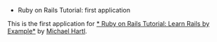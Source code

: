 * Ruby on Rails Tutorial: first application

This is the first application for 
[* Ruby on Rails Tutorial: Learn Rails by Example*]( http://railstutorial.org/)
by [Michael Hartl](http://michaelhartl.com).